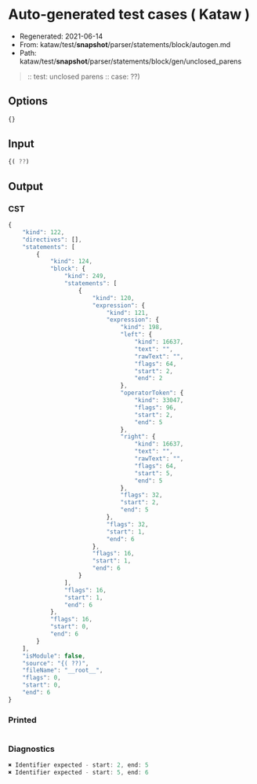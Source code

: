 # Auto-generated test cases ( Kataw )
- Regenerated: 2021-06-14
- From: kataw/test/__snapshot__/parser/statements/block/autogen.md
- Path: kataw/test/__snapshot__/parser/statements/block/gen/unclosed_parens
> :: test: unclosed parens
> :: case: ??)
## Options

`````js
{}
`````
## Input

`````js
{( ??)
`````
## Output

### CST

```javascript
{
    "kind": 122,
    "directives": [],
    "statements": [
        {
            "kind": 124,
            "block": {
                "kind": 249,
                "statements": [
                    {
                        "kind": 120,
                        "expression": {
                            "kind": 121,
                            "expression": {
                                "kind": 198,
                                "left": {
                                    "kind": 16637,
                                    "text": "",
                                    "rawText": "",
                                    "flags": 64,
                                    "start": 2,
                                    "end": 2
                                },
                                "operatorToken": {
                                    "kind": 33047,
                                    "flags": 96,
                                    "start": 2,
                                    "end": 5
                                },
                                "right": {
                                    "kind": 16637,
                                    "text": "",
                                    "rawText": "",
                                    "flags": 64,
                                    "start": 5,
                                    "end": 5
                                },
                                "flags": 32,
                                "start": 2,
                                "end": 5
                            },
                            "flags": 32,
                            "start": 1,
                            "end": 6
                        },
                        "flags": 16,
                        "start": 1,
                        "end": 6
                    }
                ],
                "flags": 16,
                "start": 1,
                "end": 6
            },
            "flags": 16,
            "start": 0,
            "end": 6
        }
    ],
    "isModule": false,
    "source": "{( ??)",
    "fileName": "__root__",
    "flags": 0,
    "start": 0,
    "end": 6
}
```

### Printed

```javascript

```

### Diagnostics

```javascript
✖ Identifier expected - start: 2, end: 5
✖ Identifier expected - start: 5, end: 6

```

